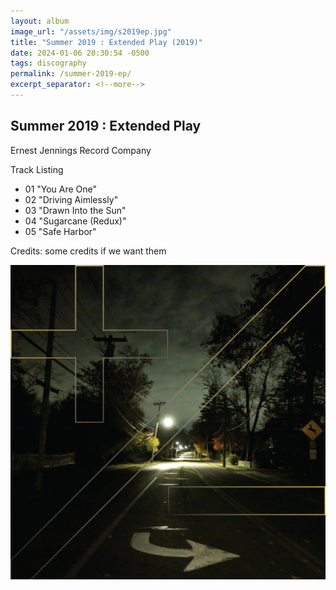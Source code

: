 ```yaml
---
layout: album
image_url: "/assets/img/s2019ep.jpg"
title: "Summer 2019 : Extended Play (2019)"
date: 2024-01-06 20:30:54 -0500
tags: discography
permalink: /summer-2019-ep/
excerpt_separator: <!--more-->
---
```


<!--more-->

## Summer 2019 : Extended Play

Ernest Jennings Record Company

Track Listing

-   01 "You Are One"
-   02 "Driving Aimlessly"
-   03 "Drawn Into the Sun"
-   04 "Sugarcane (Redux)"
-   05 "Safe Harbor"

Credits: some credits if we want them

![Summer EP](/assets/img/s2019ep.jpg)
